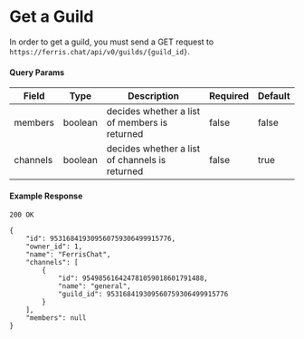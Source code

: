# Get a Guild

In order to get a guild, you must send a GET request to `https://ferris.chat/api/v0/guilds/{guild_id}`.

#### Query Params
| Field | Type | Description | Required | Default |
| ----- | ---- | ----------- | -------- | ------- |
| members | boolean | decides whether a list of members is returned | false | false |
| channels | boolean | decides whether a list of channels is returned | false | true |

#### Example Response

```
200 OK

{
    "id": 953168419309560759306499915776,
    "owner_id": 1,
    "name": "FerrisChat",
    "channels": [
        {
            "id": 954985616424781059018601791488,
            "name": "general",
            "guild_id": 953168419309560759306499915776
        }
    ],
    "members": null
}
```